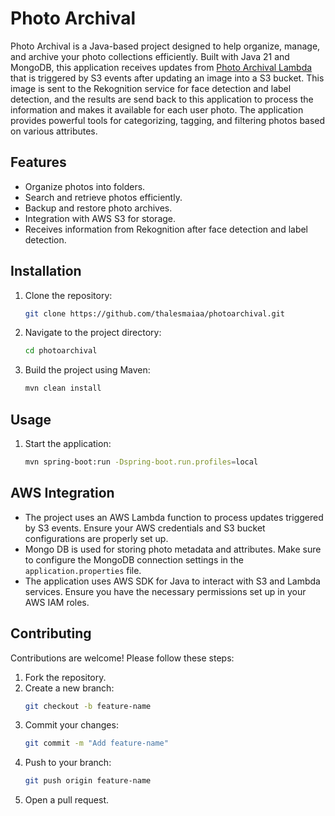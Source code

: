 # Photo Archival

Photo Archival is a Java-based project designed to help organize, manage, and archive your photo collections
efficiently. Built with Java 21 and MongoDB, this application receives updates
from [Photo Archival Lambda](https://github.com/thalesmaiaa/photo-archival-lambda)
that is triggered by S3 events after updating an image into a S3 bucket. This image is sent to the Rekognition service
for face detection and label detection, and the results are send back to this application to process the information and
makes it available for each user photo. The application provides powerful tools for categorizing, tagging, and filtering
photos based on various attributes.

## Features

- Organize photos into folders.
- Search and retrieve photos efficiently.
- Backup and restore photo archives.
- Integration with AWS S3 for storage.
- Receives information from Rekognition after face detection and label detection.

## Installation

1. Clone the repository:
   ```bash
   git clone https://github.com/thalesmaiaa/photoarchival.git
   ```
2. Navigate to the project directory:
   ```bash
   cd photoarchival
   ```
3. Build the project using Maven:
   ```bash
   mvn clean install
   ```

## Usage

1. Start the application:
   ```bash
   mvn spring-boot:run -Dspring-boot.run.profiles=local
   ```

## AWS Integration

- The project uses an AWS Lambda function to process updates triggered by S3 events.
  Ensure your AWS credentials and S3 bucket configurations are properly set up.
- Mongo DB is used for storing photo metadata and attributes.
  Make sure to configure the MongoDB connection settings in the `application.properties` file.
- The application uses AWS SDK for Java to interact with S3 and Lambda services.
  Ensure you have the necessary permissions set up in your AWS IAM roles.

## Contributing

Contributions are welcome! Please follow these steps:

1. Fork the repository.
2. Create a new branch:
   ```bash
   git checkout -b feature-name
   ```
3. Commit your changes:
   ```bash
   git commit -m "Add feature-name"
   ```
4. Push to your branch:
   ```bash
   git push origin feature-name
   ```
5. Open a pull request.